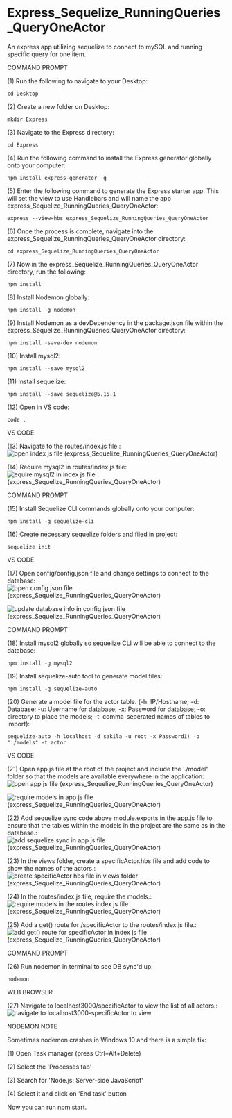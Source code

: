 # Express_Sequelize_RunningQueries_QueryOneActor
An express app utilizing sequelize to connect to mySQL and running specific query for one item. 

COMMAND PROMPT

(1) Run the following to navigate to your Desktop: 

    cd Desktop

(2) Create a new folder on Desktop: 

    mkdir Express

(3) Navigate to the Express directory: 

    cd Express

(4) Run the following command to install the Express generator globally onto your computer: 

    npm install express-generator -g

(5) Enter the following command to generate the Express starter app. This will set the view to use Handlebars and will name the app express_Sequelize_RunningQueries_QueryOneActor: 

    express --view=hbs express_Sequelize_RunningQueries_QueryOneActor

(6) Once the process is complete, navigate into the express_Sequelize_RunningQueries_QueryOneActor directory: 

    cd express_Sequelize_RunningQueries_QueryOneActor

(7) Now in the express_Sequelize_RunningQueries_QueryOneActor directory, run the following: 

    npm install

(8) Install Nodemon globally: 

    npm install -g nodemon
    
(9) Install Nodemon as a devDependency in the package.json file within the express_Sequelize_RunningQueries_QueryOneActor directory:

    npm install -save-dev nodemon
    
(10) Install mysql2:

    npm install --save mysql2

(11) Install sequelize: 

    npm install --save sequelize@5.15.1

(12) Open in VS code:

    code . 


VS CODE

(13) Navigate to the routes/index.js file.: ![open index js file (express_Sequelize_RunningQueries_QueryOneActor)](https://user-images.githubusercontent.com/35668707/68999242-04f79700-088c-11ea-8005-c358fecca4e3.JPG)

(14) Require mysql2 in routes/index.js file: ![equire mysql2 in index js file (express_Sequelize_RunningQueries_QueryOneActor)](https://user-images.githubusercontent.com/35668707/68999260-57d14e80-088c-11ea-931f-d12d7416db55.JPG)


COMMAND PROMPT

(15) Install Sequelize CLI commands globally onto your computer: 

    npm install -g sequelize-cli

(16) Create necessary sequelize folders and filed in project:

    sequelize init
    

VS CODE

(17) Open config/config.json file and change settings to connect to the database: ![open config json file (express_Sequelize_RunningQueries_QueryOneActor)](https://user-images.githubusercontent.com/35668707/68999286-cca48880-088c-11ea-9bef-5f85093734ce.JPG)

![update database info in config json file (express_Sequelize_RunningQueries_QueryOneActor)](https://user-images.githubusercontent.com/35668707/68999308-ecd44780-088c-11ea-95d1-60b1011aae85.JPG)

COMMAND PROMPT

(18) Install mysql2 globally so sequelize CLI will be able to connect to the database:

    npm install -g mysql2
    
(19) Install sequelize-auto tool to generate model files: 

    npm install -g sequelize-auto

(20) Generate a model file for the actor table. (-h: IP/Hostname; -d: Database; -u: Username for database; -x: Password for database; -o: directory to place the models; -t: comma-seperated names of tables to import):  

    sequelize-auto -h localhost -d sakila -u root -x Password1! -o "./models" -t actor
    
VS CODE

(21) Open app.js file at the root of the project and include the './model" folder so that the models are available everywhere in the application: ![open app js file (express_Sequelize_RunningQueries_QueryOneActor)](https://user-images.githubusercontent.com/35668707/68999221-ad592b80-088b-11ea-9091-7c67a636e160.JPG)

![require models in app js file (express_Sequelize_RunningQueries_QueryOneActor)](https://user-images.githubusercontent.com/35668707/68999230-d4aff880-088b-11ea-9aaa-0dae418b1aa4.JPG)

(22) Add sequelize sync code above module.exports in the app.js file to ensure that the tables within the models in the project are the same as in the database.: ![add sequelize sync in app js file (express_Sequelize_RunningQueries_QueryOneActor)](https://user-images.githubusercontent.com/35668707/68999272-9a932680-088c-11ea-8bea-2604d3c1637e.JPG)

(23) In the views folder, create a specificActor.hbs file and add code to show the names of the actors.: ![create specificActor hbs file in views folder (express_Sequelize_RunningQueries_QueryOneActor)](https://user-images.githubusercontent.com/35668707/68999372-463c7680-088d-11ea-9db9-7e67db07ac83.JPG)

(24) In the routes/index.js file, require the models.: ![require models in the routes index js file (express_Sequelize_RunningQueries_QueryOneActor)](https://user-images.githubusercontent.com/35668707/68999252-2b1d3700-088c-11ea-8400-bb4d1bddde9b.JPG)

(25) Add a get() route for /specificActor to the routes/index.js file.: ![add get() route for specificActor in index js file (express_Sequelize_RunningQueries_QueryOneActor)](https://user-images.githubusercontent.com/35668707/68999396-7a179c00-088d-11ea-8f7e-b6baa17a7d21.JPG)


COMMAND PROMPT

(26) Run nodemon in terminal to see DB sync'd up: 

    nodemon

WEB BROWSER

(27) Navigate to localhost3000/specificActor to view the list of all actors.: ![navigate to localhost3000-specificActor to view](https://user-images.githubusercontent.com/35668707/68999406-a9c6a400-088d-11ea-9515-5babd2146930.JPG)


NODEMON NOTE

Sometimes nodemon crashes in Windows 10 and there is a simple fix:

(1) Open Task manager (press Ctrl+Alt+Delete)

(2) Select the 'Processes tab'

(3) Search for 'Node.js: Server-side JavaScript'

(4) Select it and click on 'End task' button

Now you can run npm start.
